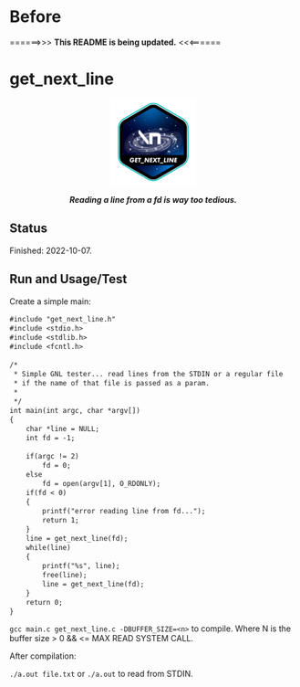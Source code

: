 # Before
======>>> **This README is being updated.** <<<======


# get_next_line

<p align="center">
  <img src="https://raw.githubusercontent.com/phrxn/phrxn/master/42/badges/get_next_linee.png" />
</p>
<p align="center">
	<b><i>Reading a line from a fd is way too tedious.</i></b><br>
</p>

## Status
Finished: 2022-10-07.

## Run and Usage/Test

Create a simple main:

```
#include "get_next_line.h"
#include <stdio.h>
#include <stdlib.h>
#include <fcntl.h>

/*
 * Simple GNL tester... read lines from the STDIN or a regular file
 * if the name of that file is passed as a param.
 *
 */
int main(int argc, char *argv[])
{
    char *line = NULL;
    int fd = -1; 

    if(argc != 2)
        fd = 0;
    else
        fd = open(argv[1], O_RDONLY);
    if(fd < 0)
    {   
        printf("error reading line from fd...");
        return 1;
    }   
    line = get_next_line(fd);
    while(line)
    {   
        printf("%s", line);
        free(line);
        line = get_next_line(fd);
    }   
    return 0;
}
```


``gcc main.c get_next_line.c -DBUFFER_SIZE=<n>`` to compile. Where N is the buffer size > 0 && <= MAX READ SYSTEM CALL.

After compilation:

``./a.out file.txt`` or ``./a.out`` to read from STDIN.
